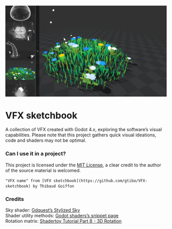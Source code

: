![Project screenshot](./project_screenshot.png)
# VFX sketchbook

A collection of VFX created with Godot 4.x, exploring the software’s visual capabilities. Please note that this project gathers quick visual ideations, code and shaders may not be optimal.

### Can I use it in a project?

This project is licensed under the [MIT License](https://opensource.org/license/mit/), a clear credit to the author of the source material is welcomed.

`"VFX name" from [VFX sketchbook](https://github.com/gtibo/VFX-sketchbook) by Thibaud Goiffon`

### Credits

Sky shader: [Gdquest’s Stylized Sky](https://github.com/gdquest-demos/godot-4-stylized-sky)\
Shader utility methods: [Godot shaders’s snippet page](https://godotshaders.com/snippet/useful-code-snippets/)\
Rotation matrix: [Shadertoy Tutorial Part 8 - 3D Rotation](https://inspirnathan.com/posts/54-shadertoy-tutorial-part-8#rotation-matrices)
